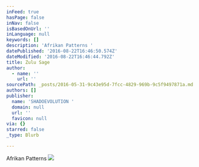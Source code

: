 ```yaml
---
inFeed: true
hasPage: false
inNav: false
isBasedOnUrl: ''
inLanguage: null
keywords: []
description: 'Afrikan Patterns '
datePublished: '2016-08-22T16:46:50.574Z'
dateModified: '2016-08-22T16:46:44.792Z'
title: Zulu Sage
author:
  - name: ''
    url: ''
sourcePath: _posts/2016-05-31-9c43e95d-7fcc-4829-969b-9c5f9497871a.md
authors: []
publisher:
  name: 'SHADOEVOLUTION '
  domain: null
  url: ''
  favicon: null
via: {}
starred: false
_type: Blurb

---
```

Afrikan Patterns ![](https://the-grid-user-content.s3-us-west-2.amazonaws.com/99b0d9e7-c465-49ce-a0ec-d16bacc8e627.jpg)